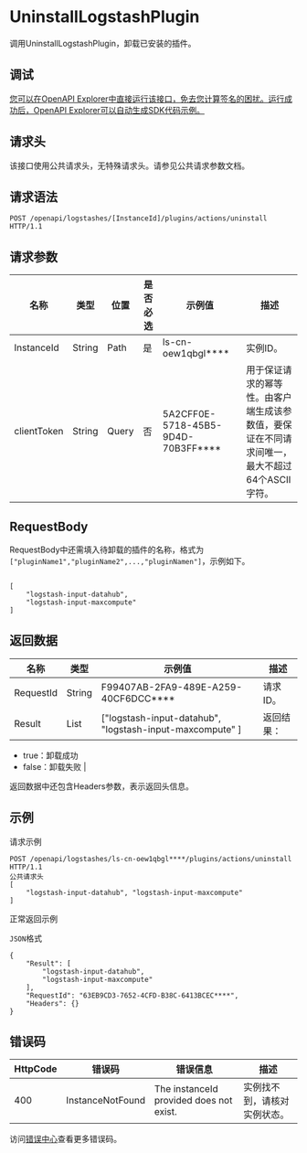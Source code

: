 # UninstallLogstashPlugin

调用UninstallLogstashPlugin，卸载已安装的插件。

## 调试

[您可以在OpenAPI Explorer中直接运行该接口，免去您计算签名的困扰。运行成功后，OpenAPI Explorer可以自动生成SDK代码示例。](https://api.aliyun.com/#product=elasticsearch&api=UninstallLogstashPlugin&type=ROA&version=2017-06-13)

## 请求头

该接口使用公共请求头，无特殊请求头。请参见公共请求参数文档。

## 请求语法

```
POST /openapi/logstashes/[InstanceId]/plugins/actions/uninstall HTTP/1.1
```

## 请求参数

|名称|类型|位置|是否必选|示例值|描述|
|--|--|--|----|---|--|
|InstanceId|String|Path|是|ls-cn-oew1qbgl\*\*\*\*|实例ID。 |
|clientToken|String|Query|否|5A2CFF0E-5718-45B5-9D4D-70B3FF\*\*\*\*|用于保证请求的幂等性。由客户端生成该参数值，要保证在不同请求间唯一，最大不超过64个ASCII字符。 |

## RequestBody

RequestBody中还需填入待卸载的插件的名称，格式为`["pluginName1","pluginName2",...,"pluginNamen"]`，示例如下。

```

[
    "logstash-input-datahub",
    "logstash-input-maxcompute"
]

```

## 返回数据

|名称|类型|示例值|描述|
|--|--|---|--|
|RequestId|String|F99407AB-2FA9-489E-A259-40CF6DCC\*\*\*\*|请求ID。 |
|Result|List|\["logstash-input-datahub", "logstash-input-maxcompute" \]|返回结果：

 -   true：卸载成功
-   false：卸载失败 |

返回数据中还包含Headers参数，表示返回头信息。

## 示例

请求示例

```
POST /openapi/logstashes/ls-cn-oew1qbgl****/plugins/actions/uninstall HTTP/1.1
公共请求头
[
    "logstash-input-datahub", "logstash-input-maxcompute"
]
```

正常返回示例

`JSON`格式

```
{
	"Result": [
		"logstash-input-datahub",
		"logstash-input-maxcompute"
	],
	"RequestId": "63EB9CD3-7652-4CFD-B38C-6413BCEC****",
	"Headers": {}
}
```

## 错误码

|HttpCode|错误码|错误信息|描述|
|--------|---|----|--|
|400|InstanceNotFound|The instanceId provided does not exist.|实例找不到，请核对实例状态。|

访问[错误中心](https://error-center.alibabacloud.com/status/product/elasticsearch)查看更多错误码。

